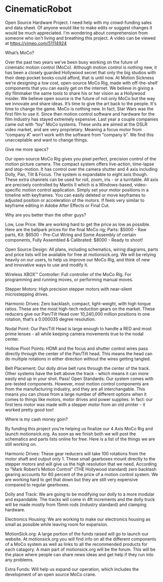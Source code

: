CinematicRobot
==============

Open Source Hardware Project. I need help with my crowd-funding sales and data sheet. Of anyone would like to make edits or suggest changes it would be much appreciated.  I'm wondering about comprehension from someone who isn't living and breathing this project.  A video can be viewed at https://vimeo.com/51114924








What’s MoCo?

Over the past two years we’ve been busy working on the future of cinematic motion control (MoCo). Although motion control is nothing new, it has been a closely guarded Hollywood secret that only the big studios with their deep pocket books could afford, that is until now. At Motion Sickness we’re designing a low cost, open-source MoCo Rig, made with off-the-shelf components that you can easily get on the internet. We believe in giving a diy filmmaker the same tools to share his or her vision as a Hollywood insider. We believe open source is the future of not only MoCo but the way we innovate and share ideas. It’s time to give the art back to the people. It's time to change the game.
MoCo is nothing new.  In fact, Star Wars was the first film to use it.  Since then motion control software and hardware for the film industry has stayed extremely expensive. Last year a couple companies came out with “toy” MoCo systems.  These units are aimed at the DSLR video market, and are very proprietary.  Meaning a focus motor from “company A” won’t work with the software from “company b”.  We find this unacceptable and want to change things.


Give me more specs?

Our open-source MoCo Rig gives you pixel perfect, precision control of the motion picture camera. The compact system offers live-action, time-lapse and stop-motion.  It has control over the camera shutter and 4 axis including Dolly, Pan, Tilt & Focus. The system is expandable to eight axis though.  These extra channels can be used for roll, zoom, iris - or a turntable.  All axis are precisely controlled by Mantis II which is a Windows-based, video-specific motion control application.  Simply set your motor positions in a timeline with keyframes.  You can easily deleted or move keyframes to adjusted position or acceleration of the motors.  If feels very similar to keyframe editing in Adobe After Effects or Final Cut. 

Why are you better than the other guys?

Low, Low Price:  We are working hard to get the price as low as possible.  Here are the ballpark prices for the final MoCo rig; Parts: $5000 - Raw parts, Kit: $6500 - Pre-Cut Wiring and Some Assembly of certain components, Fully Assembled & Calibrated: $8000  - Ready to shoot!

Open Source Design:  All plans, including schematics, wiring diagrams, parts and price lists will be available for free at motionsick.org. We will be relying heavily on our users, to help us improve our MoCo Rig, and think of new and innovative ways to use and modify it.

Wireless XBOX™ Controller:  Full controller of the MoCo Rig. For programming and running moves, or performing manual moves. 

Stepper Motors:  High precision stepper motors with near-silent microstepping drives. 

Harmonic Drives:  Zero backlash, compact, light-weight, with high torque ratios. These are the most high-tech reduction gears on the market. These reducers give our Pan/Tilt Head over 10,240,000 million positions in one rotation, that’s a 0.000035 degree resolution. 

Nodal Point:  Our Pan/Tilt Head is large enough to handle a RED and most prime lenses - all while keeping camera movements true to the nodal center.

Hollow Pivot Points:  HDMI and the focus and shutter control wires pass directly through the center of the Pan/Tilt head.  This means the head can do multiple rotations in either direction without the wires getting tangled. 

Belt Placement: Our dolly drive belt runs through the center of the track. Other systems have the belt above the track - which means it can more easily end up in your shot. Pass!
Open Standards: Our system comes with pre-tested components.  However, most motion control components are from the manufacturing industry, and they are all interchangable.  This means you can chose from a large number of different options when it comes to things like motors, motor drives and power supplies. In fact: our first lens motor was made with a stepper motor from an old printer - it worked pretty good too!


Where is my cash money goin?

By funding this project you’re helping us finalize our 4 Axis MoCo Rig and launch motionsick.org.  As soon as we finish both we will post the schematics and parts lists online for free.  Here is a list of the things we are still working on. 

Harmonic Drives: These gear reducers will take 100 rotations from the motor shaft and output only 1. These small gearboxes mount directly to the stepper motors and will give us the high resolution that we need. According to "Mark Robert’s Motion Control" (THE Hollywood standard) zero backlash gearing accounts for 60 percent of the price of a motion control system. We are working hard to get that down but they are still very expensive compared to regular gearboxes.

Dolly and Track: We are going to be modifying our dolly to a more modular and expandable. The tracks will come in 4ft increments and the dolly truck will be made mostly from 15mm rods (industry standard) and clamping hardware. 

Electronics Housing:  We are working to make our electronics housing as small as possible while leaving room for expansion.

MotionSick.org:  A large portion of the funds raised will go to launch our website.  At motionsick.org you will find info on all the different components of a MoCo system as well as links to all the recommended products for each catagory.  A main part of motionsick.org will be the forum.  This will be the place where people can share news ideas and get help if they run into any problems.  

Extra Funds:  Will help us expand our operation, which includes the development of an open source MoCo crane. 
